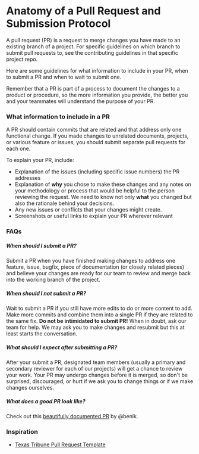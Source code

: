 # Anatomy of a Pull Request and Submission Protocol

A pull request (PR) is a request to merge changes you have made to an existing branch of a project. For specific guidelines on which branch to submit pull requests to, see the contributing guidelines in that specific project repo.

Here are some guidelines for what information to include in your PR, when to submit a PR and when to wait to submit one. 

Remember that a PR is part of a process to document the changes to a product or procedure, so the more information you provide, the better you and your teammates will understand the purpose of your PR.


### What information to include in a PR

A PR should contain commits that are related and that address only one functional change. If you made changes to unrelated documents, projects, or various feature or issues, you should submit separate pull requests for each one.

To explain your PR, include:

- Explanation of the issues (including specific issue numbers) the PR addresses
- Explanation of **why** you chose to make these changes and any notes on your methodology or process that would be helpful to the person reviewing the request. We need to know not only **what** you changed but also the rationale behind your decisions.
- Any new issues or conflicts that your changes might create.
- Screenshots or useful links to explain your PR wherever relevant


### FAQs

##### When should I submit a PR?

Submit a PR when you have finished making changes to address one feature, issue, bugfix, piece of documentation (or closely related pieces) and believe your changes are ready for our team to review and merge back into the working branch of the project.

##### When should I *not* submit a PR?

Wait to submit a PR if you still have more edits to do or more content to add. Make more commits and combine them into a single PR if they are related to the same fix. **Do not be intimidated to submit PR!** When in doubt, ask our team for help. We may ask you to make changes and resubmit but this at least starts the conversation.

##### What should I expect after submitting a PR?

After your submit a PR, designated team members (usually a primary and secondary reviewer for each of our projects) will get a chance to review your work. Your PR may undergo changes before it is merged, so don't be surprised, discouraged, or hurt if we ask you to change things or if we make changes ourselves. 

##### What does a good PR look like?

Check out this [beautifully documented PR](https://github.com/INN/Largo/pull/646) by @benlk.  
 

### Inspiration

- [Texas Tribune Pull Request Template](https://gist.github.com/risatrix/ceabdf7e8d00f9dbdd38)
